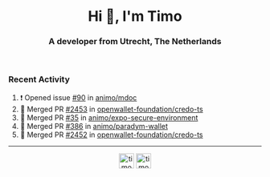 <h1 align="center">Hi 👋, I'm Timo</h1>
<h3 align="center">A developer from Utrecht, The Netherlands</h3>
<br/>
<!-- https://github.com/rahuldkjain/github-profile-readme-generator --!>

<!--  <p align="left"><img src="https://github-readme-stats.vercel.app/api?username=timoglastra&show_icons=true&count_private=true&" alt="timoglastra" /></p> --!>

<!--
Github language stats
<p align="left"><img src="https://github-readme-stats.vercel.app/api/top-langs/?username=timoglastra&layout=compact" alt="timoglastra" /><p>
-->

<!-- Codestats language stats -->
<!-- <p align="left"><img src="https://codestats-readme.vercel.app/api/top-langs/?username=timoglastra&layout=compact&language_count=12" alt="timoglastra" /><p>    --!>
  
<h3>Recent Activity</h3>

<!--START_SECTION:activity-->
1. ❗ Opened issue [#90](https://github.com/animo/mdoc/issues/90) in [animo/mdoc](https://github.com/animo/mdoc)
2. 🎉 Merged PR [#2453](https://github.com/openwallet-foundation/credo-ts/pull/2453) in [openwallet-foundation/credo-ts](https://github.com/openwallet-foundation/credo-ts)
3. 🎉 Merged PR [#35](https://github.com/animo/expo-secure-environment/pull/35) in [animo/expo-secure-environment](https://github.com/animo/expo-secure-environment)
4. 🎉 Merged PR [#386](https://github.com/animo/paradym-wallet/pull/386) in [animo/paradym-wallet](https://github.com/animo/paradym-wallet)
5. 🎉 Merged PR [#2452](https://github.com/openwallet-foundation/credo-ts/pull/2452) in [openwallet-foundation/credo-ts](https://github.com/openwallet-foundation/credo-ts)
<!--END_SECTION:activity-->

---

<p align="center">
<a href="https://twitter.com/timoglastra" target="blank"><img align="center" src="https://cdn.jsdelivr.net/npm/simple-icons@3.0.1/icons/twitter.svg" alt="timoglastra" height="30" width="30" /></a>
<a href="https://linkedin.com/in/timoglastra" target="blank"><img align="center" src="https://cdn.jsdelivr.net/npm/simple-icons@3.0.1/icons/linkedin.svg" alt="timoglastra" height="30" width="30" /></a>
</p>



